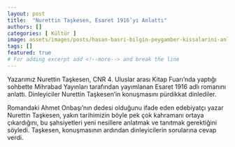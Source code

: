 ```yaml
---
layout: post
title:  "Nurettin Taşkesen, Esaret 1916’yı Anlattı"
authors: []
categories: [ Kültür ]
image: assets/images/posts/hasan-basri-bilgin-peygamber-kissalarini-anlatti.jpg
tags: []
featured: true
# For adding excerpt add <!--more--> and break the line
---
```

Yazarımız Nurettin Taşkesen, CNR 4. Uluslar arası Kitap Fuarı’nda yaptığı sohbette Mihrabad Yayınları tarafından yayımlanan Esaret 1916 adlı romanını anlattı. Dinleyiciler Nurettin Taşkesen’in konuşmasını pürdikkat dinlediler.
<!--more-->
 Romandaki Ahmet Onbaşı’nın dedesi olduğunu ifade eden edebiyatçı yazar Nurettin Taşkesen, yakın tarihimizin böyle pek çok kahramanı ortaya çıkardığını, bu şahsiyetleri yeni nesillere anlatmak ve tanıtmak gerektiğini söyledi. Taşkesen, konuşmasının ardından dinleyicilerin sorularına cevap verdi.